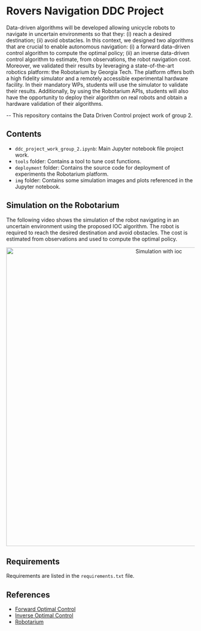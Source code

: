# Rovers Navigation DDC Project

Data-driven algorithms will be developed allowing unicycle robots to navigate in uncertain environments so that they: 
(i) reach a desired destination; 
(ii) avoid obstacles. 
In this context, we designed two algorithms that are crucial to enable autonomous navigation: 
(i) a forward data-driven control algorithm to compute the optimal policy; 
(ii) an inverse data-driven control algorithm to estimate, from observations, the robot navigation cost. Moreover, we validated their results by leveraging a state-of-the-art robotics platform: the Robotarium by Georgia Tech. 
The platform offers both a high fidelity simulator and a remotely accessible experimental hardware facility. In their mandatory WPs, students will use the simulator to validate their results. Additionally, by using the Robotarium APIs, students will also have the opportunity to deploy their algorithm on real robots and obtain a hardware validation of their algorithms.

-- This repository contains the Data Driven Control project work of group 2. 

## Contents

- `ddc_project_work_group_2.ipynb`: Main Jupyter notebook file project work.
- `tools` folder: Contains a tool to tune cost functions.
- `deployment` folder: Contains the source code for deployment of experiments the Robotarium platform.
- `img` folder: Contains some simulation images and plots referenced in the Jupyter notebook.
## Simulation on the Robotarium
The following video shows the simulation of the robot navigating in an uncertain environment using the proposed IOC algorithm. The robot is required to reach the desired destination and avoid obstacles. The cost is estimated from observations and used to compute the optimal policy.
<p align="center">
  <img width="800" src="https://github.com/my-rice/rovers_navigation/blob/main/videos/robotarium-poposed-ioc.mp4" alt="Simulation with ioc"/>
</p>

## Requirements
Requirements are listed in the `requirements.txt` file.

## References
- [Forward Optimal Control](https://arxiv.org/abs/2306.13928)
- [Inverse Optimal Control](https://arxiv.org/abs/2306.13928)
- [Robotarium](https://www.robotarium.gatech.edu/)
